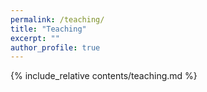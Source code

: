 ```yaml
---
permalink: /teaching/
title: "Teaching"
excerpt: ""
author_profile: true
---
```


{% include_relative contents/teaching.md %}




